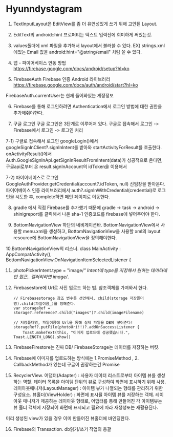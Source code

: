 # Hyunndystagram


1. TextInputLayout은 EditView를 좀 더 유연성있게 쓰기 위해 고안된 Layout.

2. EditText의 android::hint 프로퍼티는 텍스트 입력전에 희미하게 써있는것.

3. values폴더에 xml 파일을 추가해서 layout에서 불러쓸 수 있다.
EX) strings.xml에있는 Email 값을 android:hint="@string/email" 처럼 쓸 수 있다.

4. 앱 - 파이어베이스 연동 방법
https://firebase.google.com/docs/android/setup?hl=ko

5. FirebaseAuth
Firebase 인증 Android 라이브러리
https://firebase.google.com/docs/auth/android/start?hl=ko

FirebaseAuth.currentUser는 현재 들어와있는 계정정보

6. Firebase를 통해 로그인하려면
Authentication에서 로그인 방법에 대한 권한을 추가해줘야한다.

7. 구글 로그인
구글 로그인은 3단계로 이루어져 있다.
구글로 접속해서 로그인 -> Firebase에서 로그인 -> 로그인 처리

7-1) 구글로 접속해서 로그인
googleLogin()에서 googleSignInClient?.signInIntent를 받아와 startActivityForResult를 호출한다.
onActivityResult()에서 Auth.GoogleSignInApi.getSignInResultFromIntent(data)가 성공적으로 온다면,
구글api로부터 온  result.signInAccount의 idToken을 이용해서 

7-2) 파이어베이스로 로그인
GoogleAuthProvider.getCredential(account?.idToken, null) 신임장을 받아온다.
파이어베이스 인증 라이브러리에서  auth?.signInWithCredential(credential)로 로그인을 시도한 후,
complete하면 메인 페이지로 이동한다.

8. gradle 에서 직접 Firebase를 추가했기 때문에 gradle -> task -> android -> shinigreport를 클릭해서 나온
sha-1 인증코드를 firebase에 넣어주어야 한다.

9. BottomNavigationView 하단의 네비게이션바.
BottomNavigationView에서 사용할 menu.xml을 생성하고, 
BottomNavigationView을 사용할 xml의 layout resource에 BottomNavigationView을 정의해야한다.

10.BottomNavigationView의 리스너.
class MainActivity : AppCompatActivity(), BottomNavigationView.OnNavigationItemSelectedListener {

11. photoPickerIntent.type = "image/*"
Intent에 type을 지정해서 원하는 데이터에만 접근.. 갤러리라면 image/*.

12. Firebasestore에 Url로 사진 업로드 하는 법. 참조객체를 가져와서 한다.

        // Firebasestorage 참조 변수를 선언해서, child(storage 저장폴더명).child(파일이름_)를 정해준다.
        var storageRef = storage?.reference?.child("images")?.child(imageFilename)

        // 저장폴더명, 파일이름에 Url을 통해 실제 파일을 DB에 넣어준다!
        storageRef?.putFile(photoUri!!)?.addOnSuccessListener {
            Toast.makeText(this, "이미지 업로드에 성공했습니다.", Toast.LENGTH_LONG).show()

13. FirebaseFirestore는 진짜 DB/ FirebaseStorage는 데이터를 저장하는 버킷.

14. Firebase에 이미지를 업로드하는 방식에는 1.PromiseMethod , 2. CallbackMethod가 있는데 구글이 권장하는건 Promise

15. RecyclerView.
어댑터(Adapter) : 사용자 데이터 리스트로부터 아이템 뷰를 생성하는 역할. 데이터 목록을 아이템 단위의 뷰로 구성하여 화면에 표시하기 위해 사용. 
레이아웃매니저(LayoutManager) : 아이템 뷰가 나열되는 형태를 관리하기 위한 구성요소.
뷰홀더(ViewHolder) : 화면에 표시될 아이템 뷰를 저장하는 객체. 레이아웃 매니저가 제공하는 레이아웃 형태로, 어댑터를 통해 만들어진 각 아이템뷰는 뷰 홀더 객체에 저장되어 화면에 표시되고 필요에 따라 재생성또는 재활용된다.

미리 생성된 view가 있을 경우 이미 만들어진 뷰홀더에 바인딩한다.

16. Firebase의 Transaction. db읽기/쓰기 작업의 총괄

